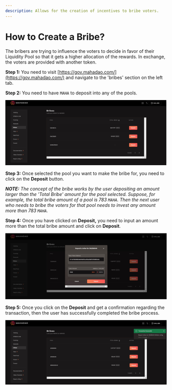 ```yaml
---
description: Allows for the creation of incentives to bribe voters.
---
```


# How to Create a Bribe?

The bribers are trying to influence the voters to decide in favor of their Liquidity Pool so that it gets a higher allocation of the rewards. In exchange, the voters are provided with another token.&#x20;

**Step 1:** You need to visit [https://gov.mahadao.com/](https://gov.mahadao.com/) and navigate to the 'bribes' section on the left tab.&#x20;

**Step 2:** You need to have `MAHA` to deposit into any of the pools.&#x20;

![The user needs to select the pool they want to invest a bribe in. ](.gitbook/assets/1.jpg)

**Step 3:** Once selected the pool you want to make the bribe for, you need to click on the **Deposit** button.&#x20;

_**NOTE:** The concept of the bribe works by the user depositing an amount larger than the 'Total Bribe' amount for the pool selected. Suppose, for example, the total bribe amount of a pool is 783 `MAHA`. Then the next user who needs to bribe the voters for that pool needs to invest any amount more than 783 `MAHA`._&#x20;

**Step 4:** Once you have clicked on **Deposit,** you need to input an amount more than the total bribe amount and click on **Deposit**.&#x20;

![The user needs to input an amount that they want to input as a bribe.](<.gitbook/assets/3 (1) (1).jpg>)

**Step 5:** Once you click on the **Deposit** and get a confirmation regarding the transaction, then the user has successfully completed the bribe process.&#x20;

![The user will get a successful confirmation about the transaction.](<.gitbook/assets/4 (1).jpg>)

